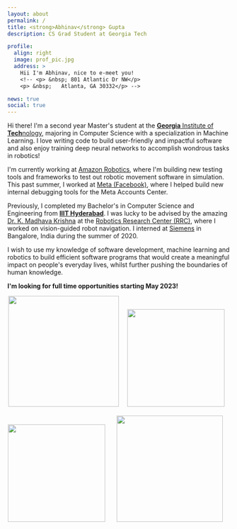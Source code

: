 ```yaml
---
layout: about
permalink: /
title: <strong>Abhinav</strong> Gupta
description: CS Grad Student at Georgia Tech

profile:
  align: right
  image: prof_pic.jpg
  address: >
    Hii I'm Abhinav, nice to e-meet you!
    <!-- <p> &nbsp; 801 Atlantic Dr NW</p>
    <p> &nbsp;   Atlanta, GA 30332</p> -->

news: true
social: true
---
```


Hi there! I'm a second year Master's student at the [**Georgia** Institute of **Tech**nology](https://www.gatech.edu/), majoring in Computer Science with a specialization in Machine Learning. I love writing code to build user-friendly and impactful software and also enjoy training deep neural networks to accomplish wondrous tasks in robotics!

I'm currently working at [Amazon Robotics](https://amazon.jobs/en/teams/amazon-robotics), where I'm building new testing tools and frameworks to test out robotic movement software in simulation. This past summer, I worked at [Meta (Facebook)](https://www.meta.com/), where I helped build new internal debugging tools for the Meta Accounts Center. 

Previously, I completed my Bachelor's in Computer Science and Engineering from [**IIIT Hyderabad**](https://www.iiit.ac.in/). I was lucky to be advised by the amazing [Dr. K. Madhava Krishna](https://scholar.google.com/citations?user=QDuPGHwAAAAJ&hl=en) at the [Robotics Research Center (RRC)](https://robotics.iiit.ac.in/), where I worked on vision-guided robot navigation. I interned at [Siemens](https://new.siemens.com/in/en.html) in Bangalore, India during the summer of 2020. 

I wish to use my knowledge of software development, machine learning and robotics to build efficient software programs that would create a meaningful impact on people's everyday lives, whilst further pushing the boundaries of human knowledge.
<br>

<b> I'm looking for full time opportunities starting May 2023! </b>

<!-- <div class="row">
    <div class="col-sm mt-3 mt-md-0">
        <img width="100" class="img-fluid rounded z-depth-1" src="{{ '/assets/img/IIIT.png' | relative_url }}" alt="" />
    </div>
    <div class="col-sm mt-3 mt-md-0">
        <img width="100" class="img-fluid rounded z-depth-1" src="{{ '/assets/img/RRC.png' | relative_url }}" alt="" />
    </div>
    <div class="col-sm mt-3 mt-md-0">
        <img width="100" class="img-fluid rounded z-depth-1" src="{{ '/assets/img/siemens.jpeg' | relative_url }}" />
    </div>
</div> -->

<div>
    <center>
    <img width="250" src="{{ site.baseurl }}/assets/img/ar.png"> &nbsp; &nbsp;  
    <img width="220" src="{{ site.baseurl }}/assets/img/meta.png"> &ensp; &ensp;
    <!-- <img width="200" src="{{ site.baseurl }}/assets/img/siemens.jpeg"> -->
    </center>
</div>

<div>
    <center>
    <img width="220" src="{{ site.baseurl }}/assets/img/gt.png"> &ensp; &ensp;
    <img width="240" src="{{ site.baseurl }}/assets/img/IIIT.png"> &nbsp; &nbsp;  
    <!-- <img width="200" src="{{ site.baseurl }}/assets/img/siemens.jpeg"> -->
    </center>
</div>

<!-- <div>
    &ensp; &ensp; Honours (2019-2021) &nbsp; &ensp; &ensp; &ensp; &ensp;
    Bachelors (2017-2021) &ensp; &ensp; &nbsp;
    Research Intern (Summer 2020) &nbsp; 
</div> -->

<!-- 
OLD: 
Hi there! I’m a senior year student at the International Institute of Information Technology (IIIT), Hyderabad, pursuing my bachelors in computer science and engineering. I am an undergraduate honours researcher at the Robotics Research Center (RRC), lucky to be advised by Prof. K. Madhava Krishna. I like to work at the intersection of computer vision, deep learning and robotics, with a focus on vision-based robot navigation.

I am also associated with the Centre for Visual Information Technology (CVIT), where I’ve been fortunate to work on research projects with Prof. P.J. Narayanan and Prof. Avinash Sharma during my junior and senior years. I also spent a summer at Siemens Corporate Research in Bangalore, India, where I worked with the Advanced Data Management research group.

I am really interested in the interplay between vision and other fields, which is why I love working in robotic vision. My research is all about extracting crucial information from images and helping robots understand what they see. My other interests include human pose estimation and neuromorphic vision algorithms. If you’d like to know more about my work or have questions about anything else, feel free to send me an email! -->